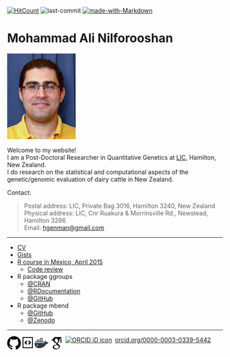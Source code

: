 [![HitCount](http://hits.dwyl.io/nilforooshan/nilforooshan.github.io.svg)](http://hits.dwyl.io/nilforooshan/nilforooshan.github.io)
![last-commit](https://img.shields.io/github/last-commit/nilforooshan/nilforooshan.github.io.svg)
[![made-with-Markdown](https://img.shields.io/badge/Made%20with-Markdown-1f425f.svg)](http://commonmark.org)

# Mohammad Ali Nilforooshan

![MyImage](https://raw.githubusercontent.com/nilforooshan/nilforooshan.github.io/master/images/mohammad_nilforooshan.jpg)

Welcome to my website!  
I am a Post-Doctoral Researcher in Quantitative Genetics at <a href="http://www.lic.co.nz/" target="_blank">LIC</a>, Hamilton, New Zealand.  
I do research on the statistical and computational aspects of the genetic/genomic evaluation of dairy cattle in New Zealand.  

Contact:  
> Postal address: LIC, Private Bag 3016, Hamilton 3240, New Zealand  
> Physical address: LIC, Cnr Ruakura & Morrinsville Rd., Newstead, Hamilton 3286  
> Email: [hgenman@gmail.com](mailto:hgenman@gmail.com)

---

* [CV](https://nilforooshan.github.io/cv)  
* [Gists](https://github.com/nilforooshan/Link-resources/blob/master/README.md)  
* [R course in Mexico, April 2015](https://nilforooshan.github.io/rmex)
   * [Code review](https://nilforooshan.github.io/rreview.html)
* R package ggroups
   * [@CRAN](https://cran.r-project.org/package=ggroups)
   * [@RDocumentation](https://www.rdocumentation.org/packages/ggroups)
   * [@GitHub](https://github.com/nilforooshan/ggroups)
* R package mbend
   * [@GitHub](https://github.com/nilforooshan/mbend)
   * [@Zenodo](https://zenodo.org/record/3407965#.XXyJxmaxU2w)

---

[![GitHub](https://raw.githubusercontent.com/nilforooshan/nilforooshan.github.io/master/images/githubicon.png  "GitHub")](https://github.com/nilforooshan) [![GitHubGist](https://raw.githubusercontent.com/nilforooshan/nilforooshan.github.io/master/images/githubgisticon.png "GitHubGist")](https://gist.github.com/nilforooshan) [![DockerHub](https://raw.githubusercontent.com/nilforooshan/nilforooshan.github.io/master/images/dockericon.png  "DockerHub")](https://hub.docker.com/u/nilforooshan) [![GoogleScholar](https://raw.githubusercontent.com/nilforooshan/nilforooshan.github.io/master/images/google-scholar-logo.png "GoogleScholar")](http://scholar.google.com/citations?hl=en&user=X7avTQgAAAAJ) <a href="https://orcid.org/0000-0003-0339-5442" target="orcid.widget" rel="noopener noreferrer" style="vertical-align:top;"><img src="https://orcid.org/sites/default/files/images/orcid_16x16.png" style="width:1em;margin-right:.5em;" alt="ORCID iD icon">orcid.org/0000-0003-0339-5442</a>
